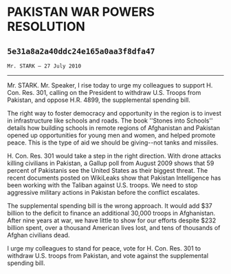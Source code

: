 # PAKISTAN WAR POWERS RESOLUTION
## `5e31a8a2a40ddc24e165a0aa3f8dfa47`
`Mr. STARK — 27 July 2010`

---


Mr. STARK. Mr. Speaker, I rise today to urge my colleagues to support 
H. Con. Res. 301, calling on the President to withdraw U.S. Troops from 
Pakistan, and oppose H.R. 4899, the supplemental spending bill.

The right way to foster democracy and opportunity in the region is to 
invest in infrastructure like schools and roads. The book ''Stones into 
Schools'' details how building schools in remote regions of Afghanistan 
and Pakistan opened up opportunities for young men and women, and 
helped promote peace. This is the type of aid we should be giving--not 
tanks and missiles.

H. Con. Res. 301 would take a step in the right direction. With drone 
attacks killing civilians in Pakistan, a Gallup poll from August 2009 
shows that 59 percent of Pakistanis see the United States as their 
biggest threat. The recent documents posted on WikiLeaks show that 
Pakistan Intelligence has been working with the Taliban against U.S. 
troops. We need to stop aggressive military actions in Pakistan before 
the conflict escalates.

The supplemental spending bill is the wrong approach. It would add 
$37 billion to the deficit to finance an additional 30,000 troops in 
Afghanistan. After nine years at war, we have little to show for our 
efforts despite $232 billion spent, over a thousand American lives 
lost, and tens of thousands of Afghan civilians dead.

I urge my colleagues to stand for peace, vote for H. Con. Res. 301 to 
withdraw U.S. troops from Pakistan, and vote against the supplemental 
spending bill.